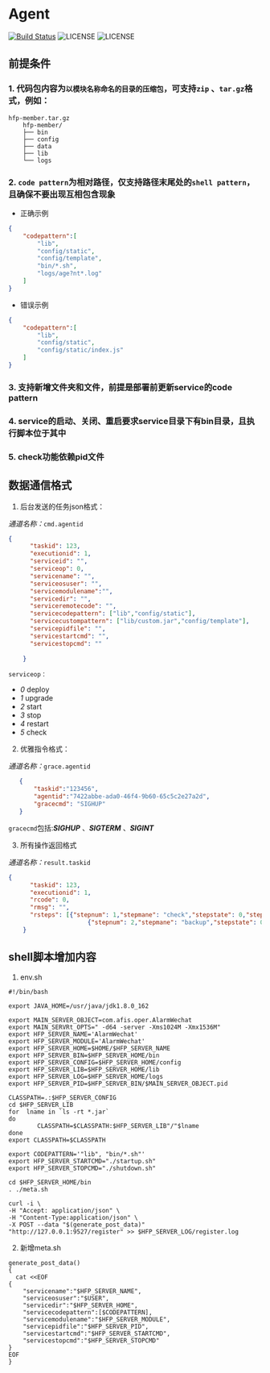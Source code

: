 # Agent

[![Build Status](https://travis-ci.com/auto-cdp/agent.svg?branch=master)](https://travis-ci.com/auto-cdp/agent)
![LICENSE](https://img.shields.io/badge/license-GPLv3-blue.svg)
![LICENSE](https://img.shields.io/badge/license-Anti%20996-blue.svg?style=flat-square)



## 前提条件
### 1. 代码包内容为`以模块名称命名的目录的压缩包`，可支持`zip` 、`tar.gz`格式，例如：
```shell
hfp-member.tar.gz
    hfp-member/
    ├── bin
    ├── config
    ├── data
    ├── lib
    └── logs
```
### 2. `code pattern`为相对路径，仅支持路径末尾处的`shell pattern`，且确保不要出现互相包含现象
- 正确示例
```json
{
    "codepattern":[
        "lib",
        "config/static",
        "config/template",
        "bin/*.sh",
        "logs/age?nt*.log"
    ]
}
```

- 错误示例
```json
{
    "codepattern":[
        "lib",
        "config/static",
        "config/static/index.js"
    ]
}
```
### 3. 支持新增文件夹和文件，前提是部署前更新service的code pattern
### 4. service的启动、关闭、重启要求service目录下有bin目录，且执行脚本位于其中
### 5. check功能依赖pid文件
## 数据通信格式

1. 后台发送的任务json格式：

*通道名称：*`cmd.agentid`

```json
{
      "taskid": 123,
      "executionid": 1,
      "serviceid": "",
      "serviceop": 0,
      "servicename": "",
      "serviceosuser": "",
      "servicemodulename":"",
      "servicedir": "",
      "serviceremotecode": "",
      "servicecodepattern": ["lib","config/static"],
      "servicecustompattern": ["lib/custom.jar","config/template"],
      "servicepidfile": "",
      "servicestartcmd": "",
      "servicestopcmd": ""
      
    }

```
`serviceop：`

- *0* deploy
- *1* upgrade
- *2* start
- *3* stop
- *4* restart
- *5* check

2. 优雅指令格式：

*通道名称：*`grace.agentid`

```json
   {
       "taskid":"123456",
       "agentid":"7422abbe-ada0-46f4-9b60-65c5c2e27a2d",
       "gracecmd": "SIGHUP"
   }
```

`gracecmd`包括:***SIGHUP*** 、***SIGTERM*** 、***SIGINT***

3. 所有操作返回格式

*通道名称：*`result.taskid`

```json
{
      "taskid": 123,
      "executionid": 1,
      "rcode": 0,
      "rmsg": "",
      "rsteps": [{"stepnum": 1,"stepmane": "check","stepstate": 0,"stepmsg": "","steptime": ""},
                      {"stepnum": 2,"stepmane": "backup","stepstate": 0,"stepmsg": "","steptime": ""}]  
    }

```

## shell脚本增加内容
1. env.sh
```shell
#!/bin/bash

export JAVA_HOME=/usr/java/jdk1.8.0_162

export MAIN_SERVER_OBJECT=com.afis.oper.AlarmWechat
export MAIN_SERVRt_OPTS=" -d64 -server -Xms1024M -Xmx1536M"
export HFP_SERVER_NAME='AlarmWechat'
export HFP_SERVER_MODULE='AlarmWechat'
export HFP_SERVER_HOME=$HOME/$HFP_SERVER_NAME
export HFP_SERVER_BIN=$HFP_SERVER_HOME/bin
export HFP_SERVER_CONFIG=$HFP_SERVER_HOME/config
export HFP_SERVER_LIB=$HFP_SERVER_HOME/lib
export HFP_SERVER_LOG=$HFP_SERVER_HOME/logs
export HFP_SERVER_PID=$HFP_SERVER_BIN/$MAIN_SERVER_OBJECT.pid

CLASSPATH=.:$HFP_SERVER_CONFIG
cd $HFP_SERVER_LIB
for  lname in `ls -rt *.jar`
do
        CLASSPATH=$CLASSPATH:$HFP_SERVER_LIB"/"$lname
done
export CLASSPATH=$CLASSPATH

export CODEPATTERN='"lib", "bin/*.sh"'
export HFP_SERVER_STARTCMD="./startup.sh"
export HFP_SERVER_STOPCMD="./shutdown.sh"

cd $HFP_SERVER_HOME/bin 
. ./meta.sh

curl -i \
-H "Accept: application/json" \
-H "Content-Type:application/json" \
-X POST --data "$(generate_post_data)" "http://127.0.0.1:9527/register" >> $HFP_SERVER_LOG/register.log
```

2. 新增meta.sh
```shell
generate_post_data()
{
  cat <<EOF
{
    "servicename":"$HFP_SERVER_NAME",
    "serviceosuser":"$USER",
    "servicedir":"$HFP_SERVER_HOME",
    "servicecodepattern":[$CODEPATTERN],
    "servicemodulename":"$HFP_SERVER_MODULE",
    "servicepidfile":"$HFP_SERVER_PID",
    "servicestartcmd":"$HFP_SERVER_STARTCMD",
    "servicestopcmd":"$HFP_SERVER_STOPCMD"
}
EOF
}
```
